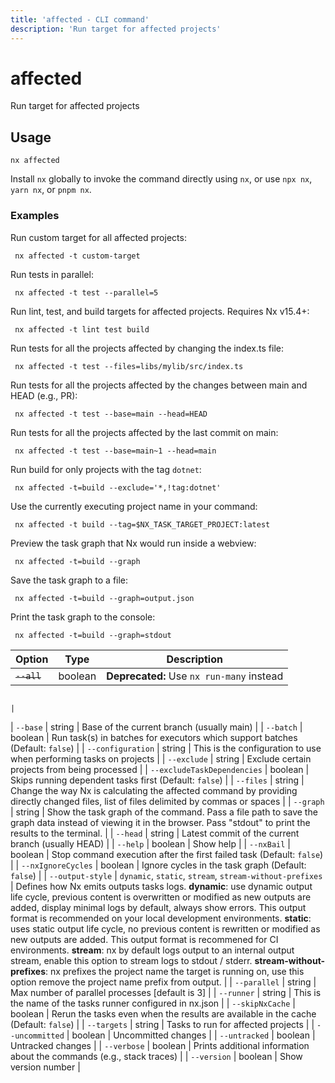 ```yaml
---
title: 'affected - CLI command'
description: 'Run target for affected projects'
---
```


# affected

Run target for affected projects

## Usage

```shell
nx affected
```

Install `nx` globally to invoke the command directly using `nx`, or use `npx nx`, `yarn nx`, or `pnpm nx`.

### Examples

Run custom target for all affected projects:

```shell
 nx affected -t custom-target
```

Run tests in parallel:

```shell
 nx affected -t test --parallel=5
```

Run lint, test, and build targets for affected projects. Requires Nx v15.4+:

```shell
 nx affected -t lint test build
```

Run tests for all the projects affected by changing the index.ts file:

```shell
 nx affected -t test --files=libs/mylib/src/index.ts
```

Run tests for all the projects affected by the changes between main and HEAD (e.g., PR):

```shell
 nx affected -t test --base=main --head=HEAD
```

Run tests for all the projects affected by the last commit on main:

```shell
 nx affected -t test --base=main~1 --head=main
```

Run build for only projects with the tag `dotnet`:

```shell
 nx affected -t=build --exclude='*,!tag:dotnet'
```

Use the currently executing project name in your command:

```shell
 nx affected -t build --tag=$NX_TASK_TARGET_PROJECT:latest
```

Preview the task graph that Nx would run inside a webview:

```shell
 nx affected -t=build --graph
```

Save the task graph to a file:

```shell
 nx affected -t=build --graph=output.json
```

Print the task graph to the console:

```shell
 nx affected -t=build --graph=stdout
```

| Option      | Type    | Description                               |
| ----------- | ------- | ----------------------------------------- |
| ~~`--all`~~ | boolean | **Deprecated:** Use `nx run-many` instead |

                                                                                                                                                                                                                                                                                                                                                                                                                                                                                                                                                                                                                                                                                                 |

| `--base` | string | Base of the current branch (usually main) |
| `--batch` | boolean | Run task(s) in batches for executors which support batches (Default: `false`) |
| `--configuration` | string | This is the configuration to use when performing tasks on projects |
| `--exclude` | string | Exclude certain projects from being processed |
| `--excludeTaskDependencies` | boolean | Skips running dependent tasks first (Default: `false`) |
| `--files` | string | Change the way Nx is calculating the affected command by providing directly changed files, list of files delimited by commas or spaces |
| `--graph` | string | Show the task graph of the command. Pass a file path to save the graph data instead of viewing it in the browser. Pass "stdout" to print the results to the terminal. |
| `--head` | string | Latest commit of the current branch (usually HEAD) |
| `--help` | boolean | Show help |
| `--nxBail` | boolean | Stop command execution after the first failed task (Default: `false`) |
| `--nxIgnoreCycles` | boolean | Ignore cycles in the task graph (Default: `false`) |
| `--output-style` | `dynamic`, `static`, `stream`, `stream-without-prefixes` | Defines how Nx emits outputs tasks logs. **dynamic**: use dynamic output life cycle, previous content is overwritten or modified as new outputs are added, display minimal logs by default, always show errors. This output format is recommended on your local development environments. **static**: uses static output life cycle, no previous content is rewritten or modified as new outputs are added. This output format is recommened for CI environments. **stream**: nx by default logs output to an internal output stream, enable this option to stream logs to stdout / stderr. **stream-without-prefixes**: nx prefixes the project name the target is running on, use this option remove the project name prefix from output. |
| `--parallel` | string | Max number of parallel processes [default is 3] |
| `--runner` | string | This is the name of the tasks runner configured in nx.json |
| `--skipNxCache` | boolean | Rerun the tasks even when the results are available in the cache (Default: `false`) |
| `--targets` | string | Tasks to run for affected projects |
| `--uncommitted` | boolean | Uncommitted changes |
| `--untracked` | boolean | Untracked changes |
| `--verbose` | boolean | Prints additional information about the commands (e.g., stack traces) |
| `--version` | boolean | Show version number |
